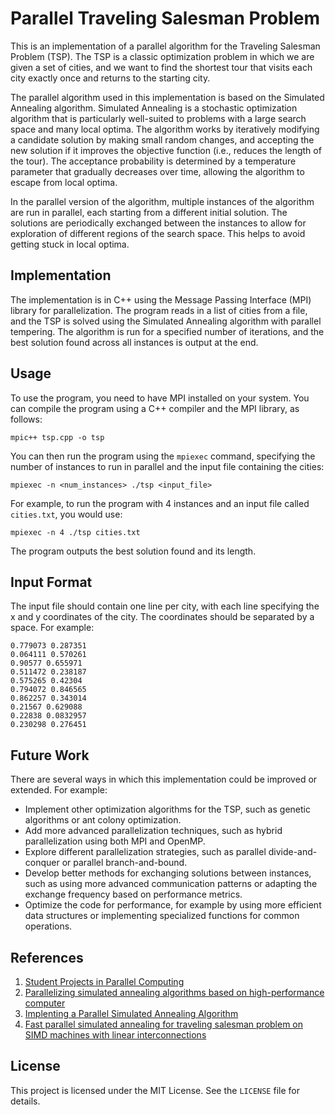 # Parallel Traveling Salesman Problem

This is an implementation of a parallel algorithm for the Traveling Salesman Problem (TSP). The TSP is a classic optimization problem in which we are given a set of cities, and we want to find the shortest tour that visits each city exactly once and returns to the starting city.

The parallel algorithm used in this implementation is based on the Simulated Annealing algorithm. Simulated Annealing is a stochastic optimization algorithm that is particularly well-suited to problems with a large search space and many local optima. The algorithm works by iteratively modifying a candidate solution by making small random changes, and accepting the new solution if it improves the objective function (i.e., reduces the length of the tour). The acceptance probability is determined by a temperature parameter that gradually decreases over time, allowing the algorithm to escape from local optima.

In the parallel version of the algorithm, multiple instances of the algorithm are run in parallel, each starting from a different initial solution. The solutions are periodically exchanged between the instances to allow for exploration of different regions of the search space. This helps to avoid getting stuck in local optima.

## Implementation

The implementation is in C++ using the Message Passing Interface (MPI) library for parallelization. The program reads in a list of cities from a file, and the TSP is solved using the Simulated Annealing algorithm with parallel tempering. The algorithm is run for a specified number of iterations, and the best solution found across all instances is output at the end.

## Usage

To use the program, you need to have MPI installed on your system. You can compile the program using a C++ compiler and the MPI library, as follows:

```
mpic++ tsp.cpp -o tsp
```

You can then run the program using the `mpiexec` command, specifying the number of instances to run in parallel and the input file containing the cities:

```
mpiexec -n <num_instances> ./tsp <input_file>
```

For example, to run the program with 4 instances and an input file called `cities.txt`, you would use:

```
mpiexec -n 4 ./tsp cities.txt
```

The program outputs the best solution found and its length.

## Input Format

The input file should contain one line per city, with each line specifying the x and y coordinates of the city. The coordinates should be separated by a space. For example:

```
0.779073 0.287351
0.064111 0.570261
0.90577 0.655971
0.511472 0.238187
0.575265 0.42304
0.794072 0.846565
0.862257 0.343014
0.21567 0.629088
0.22838 0.0832957
0.230298 0.276451
```

## Future Work

There are several ways in which this implementation could be improved or extended. For example:

- Implement other optimization algorithms for the TSP, such as genetic algorithms or ant colony optimization.
- Add more advanced parallelization techniques, such as hybrid parallelization using both MPI and OpenMP.
- Explore different parallelization strategies, such as parallel divide-and-conquer or parallel branch-and-bound.
- Develop better methods for exchanging solutions between instances, such as using more advanced communication patterns or adapting the exchange frequency based on performance metrics.
- Optimize the code for performance, for example by using more efficient data structures or implementing specialized functions for common operations.

## References

1. [Student Projects in Parallel Computing](https://www.ccs.neu.edu/home/gene/projects.html#simulated_annealing)
2. [Parallelizing simulated annealing algorithms based on high-performance computer](https://www.cs.uoi.gr/~lagaris/GRAD_GLOPT/projects/parallel_SA.pdf)
3. [Implenting a Parallel Simulated Annealing
Algorithm](https://sci-hub.hkvisa.net/10.1007/978-3-642-14390-8_16)
4. [Fast parallel simulated annealing for
traveling salesman problem on SIMD
machines with linear interconnections ](https://sci-hub.hkvisa.net/10.1016/s0167-8191(05)80107-3)

## License

This project is licensed under the MIT License. See the `LICENSE` file for details.